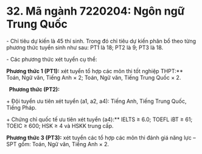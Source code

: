 # 32. Mã ngành 7220204: Ngôn ngữ Trung Quốc

\- Chỉ tiêu dự kiến là 45 thí sinh. Trong đó chỉ tiêu dự kiến phân bổ theo từng phương thức tuyển sinh như sau: PT1 là 18; PT2 là 9; PT3 là 18.

\- Các phương thức xét tuyển cụ thể:

**Phương thức 1 (PT1):** xét tuyển tổ hợp các môn thi tốt nghiệp THPT:** Toán, Ngữ văn, Tiếng Anh × 2; Toán, Ngữ văn, Tiếng Trung Quốc × 2.

` `**Phương thức (PT2):** 

\+ Đội tuyển ưu tiên xét tuyển (a1, a2, a4): Tiếng Anh, Tiếng Trung Quốc, Tiếng Pháp.

\+ Chứng chỉ quốc tế ưu tiên xét tuyển (a4):** IELTS ≥ 6.0; TOEFL iBT ≥ 61; TOEIC ≥ 600; HSK ≥ 4 và HSKK trung cấp.

**Phương thức 3 (PT3):** xét tuyển các tổ hợp các môn thi đánh giá năng lực – SPT gồm: Toán, Ngữ văn, Tiếng Anh × 2.